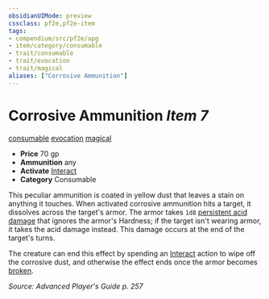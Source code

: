```yaml
---
obsidianUIMode: preview
cssclass: pf2e,pf2e-item
tags:
- compendium/src/pf2e/apg
- item/category/consumable
- trait/consumable
- trait/evocation
- trait/magical
aliases: ["Corrosive Ammunition"]
---
```

# Corrosive Ammunition *Item 7*  
[consumable](/rules/traits/consumable.md)  [evocation](/rules/traits/evocation.md)  [magical](/rules/traits/magical.md)  

- **Price** 70 gp
- **Ammunition** any
- **Activate** [Interact](/rules/actions/interact.md)
- **Category** Consumable

This peculiar ammunition is coated in yellow dust that leaves a stain on anything it touches. When activated corrosive ammunition hits a target, it dissolves across the target's armor. The armor takes `1d8` [persistent acid damage](/rules/conditions.md#Persistent%20Damage) that ignores the armor's Hardness; if the target isn't wearing armor, it takes the acid damage instead. This damage occurs at the end of the target's turns.

The creature can end this effect by spending an [Interact](/rules/actions/interact.md) action to wipe off the corrosive dust, and otherwise the effect ends once the armor becomes [broken](/rules/conditions.md#Broken).

*Source: Advanced Player's Guide p. 257*